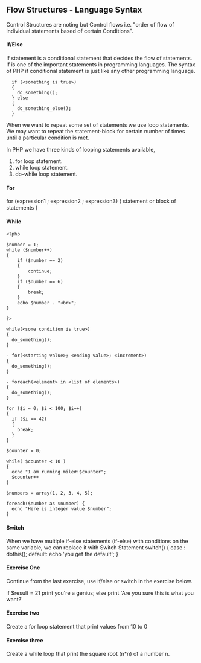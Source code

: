 ## Flow Structures - Language Syntax
Control Structures are noting but Control flows
i.e. "order of flow of individual statements based of certain Conditions".

#### If/Else
If statement is a conditional statement that decides the flow of statements.
If is one of the important statements in programming languages.
The syntax of PHP if conditional statement is just like any other programming language.
```
  if (<something is true>)
  {
    do_something();
  } else
  {
    do_something_else();
  }
```

When we want to repeat some set of statements we use loop statements.
We may want to repeat the statement-block for certain number of times until a particular condition is met.

In PHP we have three kinds of looping statements available,
1. for loop statement.
2. while loop statement.
3. do-while loop statement.

#### For
for (expression1 ; expression2 ; expression3) {
  statement or block of statements
}

#### While
```
<?php

$number = 1;
while ($number++)
{
    if ($number == 2)
    {
        continue;
    }
    if ($number == 6)
    {
        break;
    }
    echo $number . "<br>";
}

?>
```

```
while(<some condition is true>)
{
  do_something();
}

- for(<starting value>; <ending value>; <increment>)
{
  do_something();
}

- foreach(<element> in <list of elements>)
{
  do_something();
}

for ($i = 0; $i < 100; $i++)
{
  if ($i == 42)
  {
    break;
  }
}

$counter = 0;

while( $counter < 10 )
{
  echo "I am running mile#:$counter";
  $counter++
}

$numbers = array(1, 2, 3, 4, 5);

foreach($number as $number) {
  echo "Here is integer value $number";
}
```

#### Switch
When we have multiple if-else statements (if-else) with conditions on the same variable,
we can replace it with Switch Statement
  switch(<value>)
  {
    case <some value>:
      dothis();
    default:
      echo 'you get the default';
  }

#### Exercise One
Continue from the last exercise, use if/else or switch in the exercise below.

if $result = 21 print you're a genius;
else print 'Are you sure this is what you want?'

#### Exercise two
Create a for loop statement that print values from 10 to 0

#### Exercise three
Create a while loop that print the square root (n*n) of a number n.

